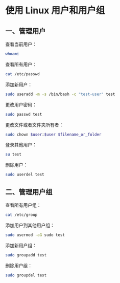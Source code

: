 # 使用 Linux 用户和用户组

## 一、管理用户

查看当前用户：

```bash
whoami
```

查看所有用户：

```bash
cat /etc/passwd
```

添加新用户：

```bash
sudo useradd -m -s /bin/bash -c "test-user" test
```

更改用户密码：

```bash
sudo passwd test
```

更改文件或者文件夹所有者：

```bash
sudo chown $user:$user $filename_or_folder
```

登录其他用户：

```bash
su test
```

删除用户：

```bash
sudo userdel test
```

## 二、管理用户组

查看所有用户组：

```bash
cat /etc/group
```

添加用户到其他用户组：

```bash
sudo usermod -aG sudo test
```

添加新用户组：

```bash
sudo groupadd test
```

删除用户组：

```bash
sudo groupdel test
```

